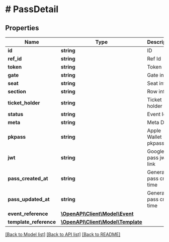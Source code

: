 # # PassDetail

## Properties

Name | Type | Description | Notes
------------ | ------------- | ------------- | -------------
**id** | **string** | ID | 
**ref_id** | **string** | Ref Id | 
**token** | **string** | Token | 
**gate** | **string** | Gate info | [optional] 
**seat** | **string** | Seat info | [optional] 
**section** | **string** | Row info | [optional] 
**ticket_holder** | **string** | Ticket holder | [optional] 
**status** | **string** | Event Id | [optional] 
**meta** | **string** | Meta Data | [optional] 
**pkpass** | **string** | Apple Wallet pkpass link | [optional] 
**jwt** | **string** | Google pay pass jwt link | [optional] 
**pass_created_at** | **string** | Generated pass create time | [optional] 
**pass_updated_at** | **string** | Generated pass create time | [optional] 
**event_reference** | [**\OpenAPI\Client\Model\Event**](Event.md) |  | 
**template_reference** | [**\OpenAPI\Client\Model\Template**](Template.md) |  | 

[[Back to Model list]](../../README.md#documentation-for-models) [[Back to API list]](../../README.md#documentation-for-api-endpoints) [[Back to README]](../../README.md)


